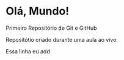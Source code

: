# Olá, Mundo!
 Primeiro Repositório de Git e GitHub

 Repositótio criado durante uma aula ao vivo. 
 
 Essa linha eu add
